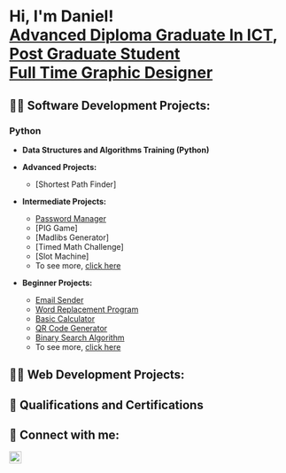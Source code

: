 <h1>Hi, I'm Daniel! <br/><a href="https://www.linkedin.com/in/daniel-marais-565494208">Advanced Diploma Graduate In ICT</a>, <a href="https://www.linkedin.com/in/daniel-marais-565494208">Post Graduate Student<br>Full Time Graphic Designer</a></h1>

<h2>👨‍💻 Software Development Projects:</h2>

<h3>Python</h3>

- <b>Data Structures and Algorithms Training (Python)</b>

- <b>Advanced Projects:</b>
  - [Shortest Path Finder]

- <b>Intermediate Projects:</b>
  - [Password Manager](https://github.com/ItchiSushi/IntermediateProjects/tree/main/Password%20Manager)
  - [PIG Game]
  - [Madlibs Generator]
  - [Timed Math Challenge]
  - [Slot Machine]
  - To see more, [click here](https://github.com/ItchiSushi/IntermediateProjects)
- <b>Beginner Projects:</b>
  - [Email Sender](https://github.com/ItchiSushi/BeginnerProjects/tree/main/Email%20Sender)
  - [Word Replacement Program](https://github.com/ItchiSushi/BeginnerProjects/tree/main/Word%20Replacement%20Program)
  - [Basic Calculator](https://github.com/ItchiSushi/BeginnerProjects/tree/main/Basic%20Calculator)
  - [QR Code Generator](https://github.com/ItchiSushi/BeginnerProjects/tree/main/QR%20Code%20Generator)
  - [Binary Search Algorithm](https://github.com/ItchiSushi/BeginnerProjects/tree/main/Binary%20Search%20Algorithm)
  - To see more, [click here](https://github.com/ItchiSushi/BeginnerProjects)

<h2>👨‍💻 Web Development Projects:</h2> 

<h2>📜 Qualifications and Certifications</h2>

<h2> 🤳 Connect with me:</h2>

[<img align="left" alt="JoshMadakor | LinkedIn" width="22px" src="https://cdn.jsdelivr.net/npm/simple-icons@v3/icons/linkedin.svg" />][linkedin]


[linkedin]: https://www.linkedin.com/in/daniel-marais-oct/
